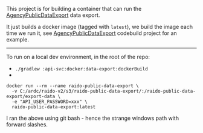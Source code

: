 This project is for building a container that can run the 
[AgencyPublicDataExport](../../spring/src/main/java/raido/cmdline/AgencyPublicDataExport.java)
data export.

It just builds a docker image (tagged with `latest`), we build the image each 
time we run it, see
[AgencyPublicDataExport](https://github.com/au-research/raido-v2-aws-private/blob/main/raido-root/lib/demo/raido/RaidoDbCodeBuild.ts)
codebuild project for an example.

---

To run on a local dev environment, in the root of the repo:


* `./gradlew :api-svc:docker:data-export:dockerBuild`
*
```
docker run --rm --name raido-public-data-export \
  -v C:/ardc/raido-v2/s3/raido-public-data-export/:/raido-public-data-export/export-data \
  -e "API_USER_PASSWORD=xxx" \
  raido-public-data-export:latest
```

I ran the above using git bash - hence the strange windows path with forward 
slashes. 